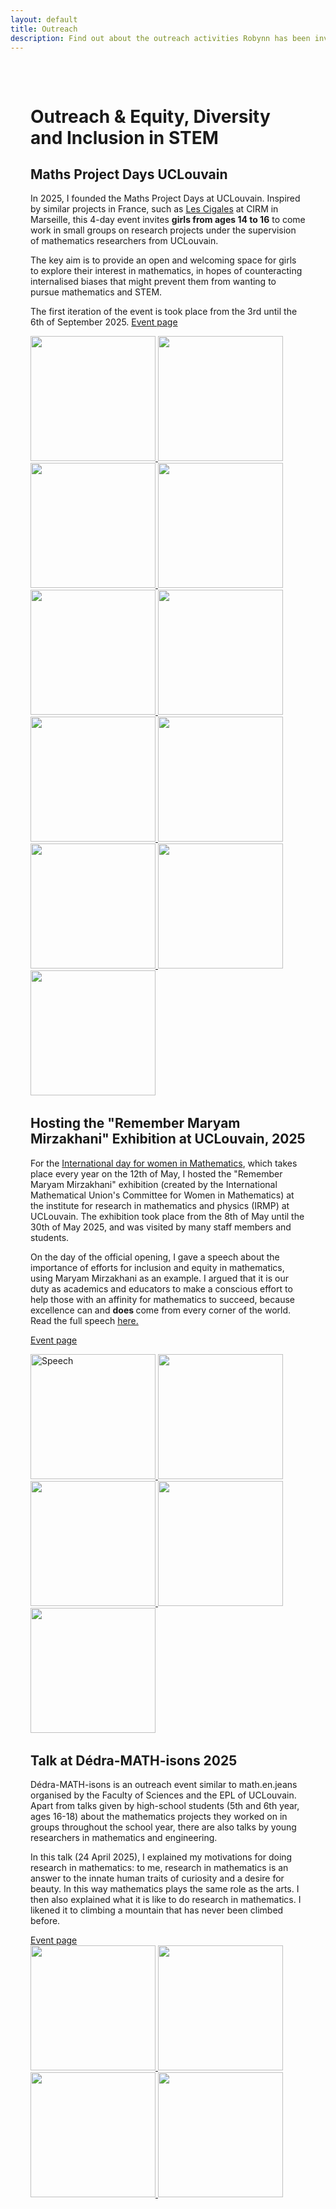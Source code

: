 ```yaml
---
layout: default
title: Outreach
description: Find out about the outreach activities Robynn has been involved in.
---
```

  <main style="max-width:900px; margin:auto; padding:2rem">
    <h1>Outreach & Equity, Diversity and Inclusion in STEM</h1>

  <section style="margin-bottom:2rem;">
      <h2>Maths Project Days UCLouvain</h2>
      <p> In 2025, I founded the Maths Project Days at UCLouvain. Inspired by similar projects in France, such as <a href="https://www.fr-cirm-math.fr/lescigales.html" target="_blank" rel ="noopener">Les Cigales</a> at CIRM in Marseille, this 4-day event invites <b>girls from ages 14 to 16</b> to come work in small groups on research projects under the supervision of mathematics researchers from UCLouvain. 
      </p>
      <p>
        The key aim is to provide an open and welcoming space for girls to explore their interest in mathematics, in hopes of counteracting internalised biases that might prevent them from wanting to pursue mathematics and STEM. 
      </p>
      <p> The first iteration of the event is took place from the 3rd until the 6th of September 2025. 
      <a href="https://www.uclouvain.be/fr/facultes/sc/maths-project-days" target="_blank" rel="noopener">Event page</a></p>

  <div class="gallery">
        <a href="{{ '/assets/images/IMG_1.JPG' | relative_url }}" data-lightbox="MPD-gallery" >
            <img src="{{ '/assets/images/IMG_1.JPG' | relative_url }}" style="height:200px; ">
        </a>    
        <a href="{{ '/assets/images/IMG_2.JPG' | relative_url }}" data-lightbox="MPD-gallery" >
            <img src="{{ '/assets/images/IMG_2.JPG' | relative_url }}" style="height:200px; ">
        </a> 
        <a href="{{ '/assets/images/IMG_3.JPG' | relative_url }}" data-lightbox="MPD-gallery" >
            <img src="{{ '/assets/images/IMG_3.JPG' | relative_url }}" style="height:200px; ">
        </a> 
        <a href="{{ '/assets/images/IMG_4.jpeg' | relative_url }}" data-lightbox="MPD-gallery" >
            <img src="{{ '/assets/images/IMG_1.jpeg' | relative_url }}" style="height:200px; ">
        </a> 
        <a href="{{ '/assets/images/IMG_6.jpg' | relative_url }}" data-lightbox="MPD-gallery" >
            <img src="{{ '/assets/images/IMG_6.jpg' | relative_url }}" style="height:200px; ">
        </a> 
        <a href="{{ '/assets/images/IMG_7.jpeg' | relative_url }}" data-lightbox="MPD-gallery" >
            <img src="{{ '/assets/images/IMG_7.jpeg' | relative_url }}" style="height:200px; ">
        </a> 
        <a href="{{ '/assets/images/IMG_8.jpg' | relative_url }}" data-lightbox="MPD-gallery" >
            <img src="{{ '/assets/images/IMG_8.jpg' | relative_url }}" style="height:200px; ">
        </a>
        <a href="{{ '/assets/images/IMG_9.png' | relative_url }}" data-lightbox="MPD-gallery" >
            <img src="{{ '/assets/images/IMG_9.png' | relative_url }}" style="height:200px; ">
        </a>
        <a href="{{ '/assets/images/IMG_10.JPG' | relative_url }}" data-lightbox="MPD-gallery" >
            <img src="{{ '/assets/images/IMG_10.JPG' | relative_url }}" style="height:200px; ">
        </a>
        <a href="{{ '/assets/images/IMG_11.jpeg' | relative_url }}" data-lightbox="MPD-gallery" >
            <img src="{{ '/assets/images/IMG_11.jpeg' | relative_url }}" style="height:200px; ">
        </a>
        <a href="{{ '/assets/images/IMG_12.jpeg' | relative_url }}" data-lightbox="MPD-gallery" >
            <img src="{{ '/assets/images/IMG_12.jpeg' | relative_url }}" style="height:200px; ">
        </a>
  </div>
    
  </section>
       <section style="margin-bottom:2rem;">
      <h2>Hosting the "Remember Maryam Mirzakhani" Exhibition at UCLouvain, 2025</h2>
      <p> For the <a href="https://may12.womeninmaths.org" target="_blank" rel="noopener">International day for women in Mathematics</a>, which takes place every year on the 12th of May, I
        hosted the "Remember Maryam Mirzakhani" exhibition (created by the International Mathematical Union's Committee for Women in Mathematics) at the institute for research in mathematics and physics (IRMP) at UCLouvain. The exhibition took            place from the 8th of May until the 30th of May 2025, and was visited by many staff members and students.
      </p>
      <p>
        On the day of the official opening, I gave a speech about the importance of efforts for inclusion and equity in mathematics, using Maryam Mirzakhani as an example. I argued that it is our duty as academics and educators to make a conscious effort to help those with an affinity for mathematics to succeed, because excellence can and <b> does </b> come from every corner of the world. Read the full speech
  <a href="{{ '/assets/files/speech.pdf' | relative_url }}" target="_blank" rel="opener">
    here.
  </a>
      </p>
      <p>  
      <a href="https://www.uclouvain.be/fr/facultes/sc/news/exposition-remember-maryam-mirzakhani" target="_blank" rel="noopener">Event page</a></p>

  <div class="gallery">
        <a href="{{ '/assets/images/speech.jpg' | relative_url }}" data-lightbox="rmm-gallery" >
            <img src="{{ '/assets/images/speech.jpg' | relative_url }}" alt="Speech" style="height:200px; ">
        </a>    
        <a href="{{ '/assets/images/RMM1.jpeg' | relative_url }}" data-lightbox="rmm-gallery" >
          <img src="{{ '/assets/images/RMM1.jpeg' | relative_url }}" style="height:200px; ">
        </a>
        <a href="{{ '/assets/images/RMM2.jpeg' | relative_url }}" data-lightbox="rmm-gallery" >
          <img src="{{ '/assets/images/RMM2.jpeg' | relative_url }}" style="height:200px; ">
        </a>
         <a href="{{ '/assets/images/RMM3.jpeg' | relative_url }}" data-lightbox="rmm-gallery" >
          <img src="{{ '/assets/images/RMM3.jpeg' | relative_url }}" style="height:200px;; ">
        </a>
          <a href="{{ '/assets/images/RMM4.jpg' | relative_url }}" data-lightbox="rmm-gallery" >
          <img src="{{ '/assets/images/RMM4.jpg' | relative_url }}" style="height:200px;; ">
        </a>
      </div>
    </section>

    
  <section style="margin-bottom:2rem;">
      <h2>Talk at Dédra-MATH-isons 2025</h2>
      <p>Dédra-MATH-isons is an outreach event similar to math.en.jeans organised by the Faculty of Sciences and the EPL of UCLouvain. Apart from talks given by high-school students (5th and 6th year, ages 16-18) about the mathematics projects they worked on in groups throughout the school year, there are also talks by young researchers in mathematics and engineering. </p>
      <p> In this talk (24 April 2025), I explained my motivations for doing research in mathematics: to me, research in mathematics is an answer to the innate human traits of curiosity and a desire for beauty. In this way mathematics plays the same role as the arts. I then also explained what it is like to do research in mathematics. I likened it to climbing a mountain that has never been climbed before. </p>
      <a href="https://www.uclouvain.be/fr/facultes/epl/dedra-math-isons" target="_blank" rel="noopener">Event page</a>


  <div class="gallery">
        <a href="{{ '/assets/images/canvas.PNG' | relative_url }}" data-lightbox="dedra-gallery" >
            <img src="{{ '/assets/images/canvas.PNG' | relative_url }}" style="height:200px; ">
        </a>    
        <a href="{{ '/assets/images/curiosite.jpg' | relative_url }}" data-lightbox="dedra-gallery" >
          <img src="{{ '/assets/images/curiosite.jpg' | relative_url }}" style="height:200px; ">
        </a>
        <a href="{{ '/assets/images/question.jpg' | relative_url }}" data-lightbox="dedra-gallery" >
          <img src="{{ '/assets/images/question.jpg' | relative_url }}" style="height:200px; ">
        </a>
         <a href="{{ '/assets/images/theorem.jpg' | relative_url }}" data-lightbox="dedra-gallery" >
          <img src="{{ '/assets/images/theorem.jpg' | relative_url }}" style="height:200px;; ">
        </a>
      </div>
    </section>
  </main>
